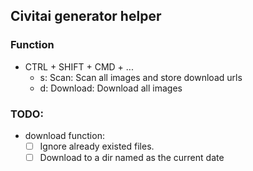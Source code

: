 ## Civitai generator helper

### Function

- CTRL + SHIFT + CMD + ...
  - s: Scan: Scan all images and store download urls
  - d: Download: Download all images

### TODO:

- download function:
  - [ ] Ignore already existed files.
  - [ ] Download to a dir named as the current date

